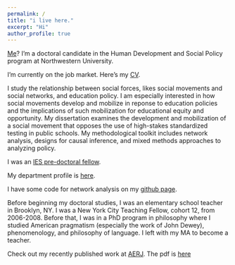 ```yaml
---
permalink: /
title: "i live here."
excerpt: "Hi"
author_profile: true
---
```


[Me](http://ramorel.github.io/about)? I’m a doctoral candidate in the Human Development and Social Policy program at Northwestern University.

I’m currently on the job market. Here’s my [CV](http://ramorel.github.io/CV).

I study the relationship between social forces, likes social movements and social networks, and education policy. I am especially interested in how social movements develop and mobilize in reponse to education policies and the implications of such mobilization for educational equity and opportunity. My dissertation examines the development and mobilization of a social movement that opposes the use of high-stakes standardized testing in public schools. My methodological toolkit includes network analysis, designs for causal inference, and mixed methods approaches to analyzing policy.

I was an [IES pre-doctoral fellow](http://www.mpes.sesp.northwestern.edu/people/current-students/). 

My department profile is [here](http://www.sesp.northwestern.edu/profile/?p=22703&/RichardPaquin%20Morel/).

I have some code for network analysis on my [github page](http://www.github.com/ramorel).

Before beginning my doctoral studies, I was an elementary school teacher in Brooklyn, NY. I was a New York City Teaching Fellow, cohort 12, from 2006-2008. Before that, I was in a PhD program in philosophy where I studied American pragmatism (especially the work of John Dewey), phenomenology, and philosophy of language. I left with my MA to become a teacher.

Check out my recently published work at [AERJ](http://journals.sagepub.com/doi/full/10.3102/0002831218788528). The pdf is [here](https://ramorel.github.io/files/access.pdf)

